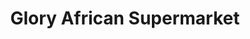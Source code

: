 ---
title: "Glory African Supermarket"
url: /columbus/glory-african-supermarket/
shop: supermarket
---